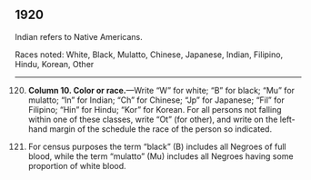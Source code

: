 
1920
------

Indian refers to Native Americans. 

Races noted: White, Black, Mulatto, Chinese, Japanese, Indian, Filipino, Hindu, Korean, Other

------

120. **Column 10. Color or race.**—Write “W” for white; “B” for black; “Mu” for mulatto; “In” for Indian; “Ch” for Chinese; “Jp” for Japanese; “Fil” for Filipino; “Hin” for Hindu; “Kor” for Korean. For all persons not falling within one of these classes, write “Ot” (for other), and write on the left-hand margin of the schedule the race of the person so indicated.

121. For census purposes the term “black” (B) includes all Negroes of full blood, while the term “mulatto” (Mu) includes all Negroes having some proportion of white blood.